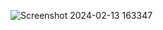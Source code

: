 ![Screenshot 2024-02-13 163347](https://github.com/MikeYoulend/Memory/assets/131193353/59f3e050-964e-46e1-9e08-fb74a6d3a26d)

